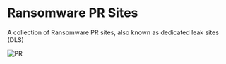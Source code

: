 # Ransomware PR Sites

A collection of Ransomware PR sites, also known as dedicated leak sites (DLS)

![PR](https://user-images.githubusercontent.com/18624685/137061053-af3e11c7-d4e0-4237-86f5-cabeb32846f9.jpg)
